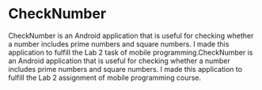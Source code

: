 # CheckNumber
CheckNumber is an Android application that is useful for checking whether a number includes prime numbers and square numbers. I made this application to fulfill the Lab 2 task of mobile programming.CheckNumber is an Android application that is useful for checking whether a number includes prime numbers and square numbers. I made this application to fulfill the Lab 2 assignment of mobile programming course.
